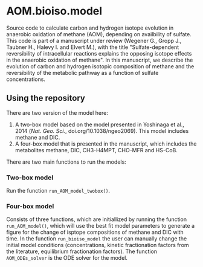 # AOM.bioiso.model
Source code to calculate carbon and hydrogen isotope evolution in anaerobic oxidation of methane (AOM), depending on availbility of sulfate. This code is part of a manuscript under review (Wegener G., Gropp J., Taubner H., Halevy I. and Elvert M.), with the title "Sulfate-dependent reversibility of intracellular reactions explains the opposing isotope effects in the anaerobic oxidation of methane". In this manuscript, we describe the evolution of carbon and hydrogen isotopic composition of methane and the reversibility of the metabolic pathway as a function of sulfate concentrations. 

## Using the repository
There are two version of the model here:
1. A two-box model based on the model presented in Yoshinaga et al., 2014 (*Nat. Geo. Sci.*, doi.org/10.1038/ngeo2069). This model includes methane and DIC.
2. A four-box model that is presented in the manuscript, which includes the metabolites methane, DIC, CH3-H4MPT, CHO-MFR and HS-CoB.

There are two main functions to run the models:

### Two-box model
Run the function `run_AOM_model_twobox()`.

### Four-box model
Consists of three functions, which are initiallized by running the function `run_AOM_model()`, which will use the best fit model parameters to generate a figure for the change of isptope compositions of methane and DIC with time. 
In the function `run_bioiso_model` the user can manually change the initial model conditions (concentrations, kinetic fractionation factors from the literature, equilibrium fractionation factors).
The function `AOM_ODEs_solver` is the ODE solver for the model.
